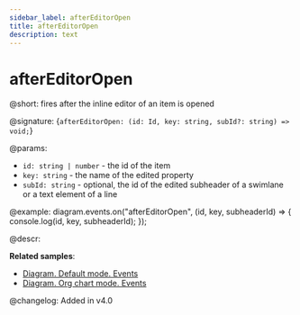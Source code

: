 ```yaml
---
sidebar_label: afterEditorOpen
title: afterEditorOpen
description: text
---
```


# afterEditorOpen

@short: fires after the inline editor of an item is opened

@signature: {`afterEditorOpen: (id: Id, key: string, subId?: string) => void;`}

@params:
- `id: string | number` - the id of the item
- `key: string` - the name of the edited property
- `subId: string` - optional, the id of the edited subheader of a swimlane or a text element of a line

@example:
diagram.events.on("afterEditorOpen", (id, key, subheaderId) => {
    console.log(id, key, subheaderId);
});

@descr:

**Related samples**:
- [Diagram. Default mode. Events](https://snippet.dhtmlx.com/7h2hgb3g)
- [Diagram. Org chart mode. Events](https://snippet.dhtmlx.com/l38pct7c)

@changelog:
Added in v4.0
